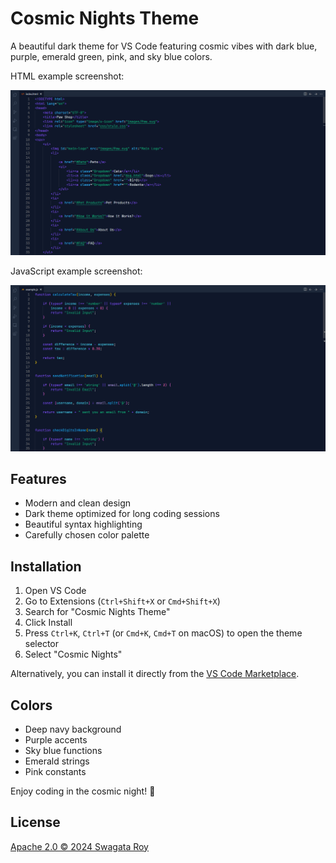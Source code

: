 # Cosmic Nights Theme

A beautiful dark theme for VS Code featuring cosmic vibes with dark blue, purple, emerald green, pink, and sky blue colors.

HTML example screenshot:

![Cosmic Nights Theme](https://raw.githubusercontent.com/Swagata-Roy/cosmic-nights-vs-code-theme/main/images/html_example.png)

JavaScript example screenshot:

![Cosmic Nights Theme](https://raw.githubusercontent.com/Swagata-Roy/cosmic-nights-vs-code-theme/main/images/js_example.png)

## Features

- Modern and clean design
- Dark theme optimized for long coding sessions
- Beautiful syntax highlighting
- Carefully chosen color palette

## Installation

1. Open VS Code
2. Go to Extensions (`Ctrl+Shift+X` or `Cmd+Shift+X`)
3. Search for "Cosmic Nights Theme"
4. Click Install
5. Press `Ctrl+K`, `Ctrl+T` (or `Cmd+K`, `Cmd+T` on macOS) to open the theme selector
6. Select "Cosmic Nights"

Alternatively, you can install it directly from the [VS Code Marketplace](https://marketplace.visualstudio.com/items?itemName=Swagata-Roy.cosmic-nights).

## Colors

- Deep navy background
- Purple accents
- Sky blue functions
- Emerald strings
- Pink constants

Enjoy coding in the cosmic night! 🌌

## License

[Apache 2.0 © 2024 Swagata Roy](./LICENSE)